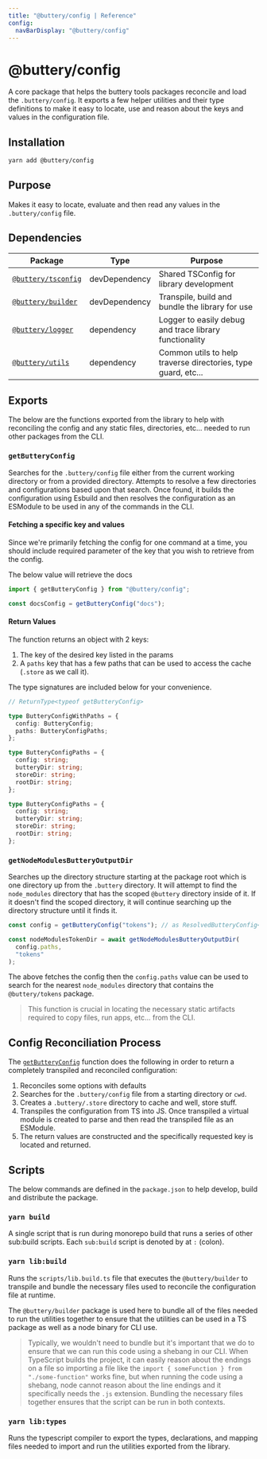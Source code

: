 ```yaml
---
title: "@buttery/config | Reference"
config:
  navBarDisplay: "@buttery/config"
---
```


# @buttery/config

A core package that helps the buttery tools packages reconcile and load the `.buttery/config`. It exports
a few helper utilities and their type definitions to make it easy to locate, use and reason about the keys and
values in the configuration file.

## Installation

```bash
yarn add @buttery/config
```

## Purpose

Makes it easy to locate, evaluate and then read any values in the `.buttery/config` file.

## Dependencies

| Package                                               | Type          | Purpose                                                       |
| ----------------------------------------------------- | ------------- | ------------------------------------------------------------- |
| [`@buttery/tsconfig`](./packages.buttery-tsconfig.md) | devDependency | Shared TSConfig for library development                       |
| [`@buttery/builder`](./packages.buttery-builder.md)   | devDependency | Transpile, build and bundle the library for use               |
| [`@buttery/logger`](./packages.buttery-logger.md)     | dependency    | Logger to easily debug and trace library functionality        |
| [`@buttery/utils`](./packages.buttery-utils.md)       | dependency    | Common utils to help traverse directories, type guard, etc... |

## Exports

The below are the functions exported from the library to help with reconciling the config and any
static files, directories, etc... needed to run other packages from the CLI.

### `getButteryConfig`

Searches for the `.buttery/config` file either from the current working directory
or from a provided directory. Attempts to resolve a few directories and
configurations based upon that search. Once found, it builds the configuration
using Esbuild and then resolves the configuration as an ESModule to be used
in any of the commands in the CLI.

#### Fetching a specific key and values

Since we're primarily fetching the config for one command at a time, you should include
required parameter of the key that you wish to retrieve from the config.

The below value will retrieve the docs

```ts
import { getButteryConfig } from "@buttery/config";

const docsConfig = getButteryConfig("docs");
```

#### Return Values

The function returns an object with 2 keys:

1. The key of the desired key listed in the params
2. A `paths` key that has a few paths that can be used to access the cache (`.store` as we call it).

The type signatures are included below for your convenience.

```ts
// ReturnType<typeof getButteryConfig>

type ButteryConfigWithPaths = {
  config: ButteryConfig;
  paths: ButteryConfigPaths;
};

type ButteryConfigPaths = {
  config: string;
  butteryDir: string;
  storeDir: string;
  rootDir: string;
};

type ButteryConfigPaths = {
  config: string;
  butteryDir: string;
  storeDir: string;
  rootDir: string;
};
```

### `getNodeModulesButteryOutputDir`

Searches up the directory structure starting at the package root
which is one directory up from the `.buttery` directory. It will
attempt to find the `node_modules` directory that has the scoped
`@buttery` directory inside of it. If it doesn't find the scoped
directory, it will continue searching up the directory structure
until it finds it.

```ts
const config = getButteryConfig("tokens"); // as ResolvedButteryConfig<"tokens">

const nodeModulesTokenDir = await getNodeModulesButteryOutputDir(
  config.paths,
  "tokens"
);
```

The above fetches the config then the `config.paths` value can be used
to search for the nearest `node_modules` directory that contains the `@buttery/tokens`
package.

> This function is crucial in locating the necessary static artifacts
> required to copy files, run apps, etc... from the CLI.

## Config Reconciliation Process

The [`getButteryConfig`](#getbutteryconfig) function does the following in order to return a completely transpiled and reconciled configuration:

1. Reconciles some options with defaults
2. Searches for the `.buttery/config` file from a starting directory or `cwd`.
3. Creates a `.buttery/.store` directory to cache and well, store stuff.
4. Transpiles the configuration from TS into JS. Once transpiled a virtual module is created to parse and then read the transpiled file as an ESModule.
5. The return values are constructed and the specifically requested key is located and returned.

## Scripts

The below commands are defined in the `package.json` to help develop, build and distribute the package.

### `yarn build`

A single script that is run during monorepo build that runs a series of other sub:build scripts. Each `sub:build` script
is denoted by at `:` (colon).

### `yarn lib:build`

Runs the `scripts/lib.build.ts` file that executes the `@buttery/builder` to transpile and bundle the necessary files used to reconcile the configuration file at runtime.

The `@buttery/builder` package is used here to bundle all of the files needed to run the utilities together to ensure that the utilities can be used in a TS package as well as a node binary for CLI use.

> Typically, we wouldn't need to bundle but it's important that we do to ensure that we can run this code using a shebang in our CLI. When TypeScript builds the project, it can easily reason about the endings on a file so importing a file like the `import { someFunction } from "./some-function"` works fine, but when running the code using a shebang, node cannot reason about the line endings and it specifically needs the `.js` extension. Bundling the necessary files together ensures that the script can be run in both contexts.

### `yarn lib:types`

Runs the typescript compiler to export the types, declarations, and mapping files needed to import and run the utilities exported from the library.
